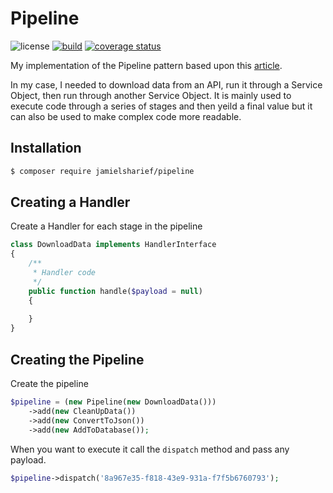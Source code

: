 # Pipeline

![license](https://img.shields.io/badge/license-MIT-brightGreen.svg)
[![build](https://github.com/jamielsharief/pipeline/workflows/CI/badge.svg)](https://github.com/jamielsharief/pipeline/actions)
[![coverage status](https://coveralls.io/repos/github/jamielsharief/pipeline/badge.svg?branch=main)](https://coveralls.io/github/jamielsharief/pipeline?branch=main)

My implementation of the Pipeline pattern based upon this [article](https://java-design-patterns.com/patterns/pipeline/).

In my case, I needed to download data from an API, run it through a Service Object, then run through another Service Object. It is mainly used to execute code through a series of stages and then yeild a final value but it can also be used to make complex code more readable.

## Installation

```bash
$ composer require jamielsharief/pipeline
```

## Creating a Handler

Create a Handler for each stage in the pipeline

```php
class DownloadData implements HandlerInterface
{
    /**
     * Handler code
     */
    public function handle($payload = null)
    {
        
    }
}
```

## Creating the Pipeline

Create the pipeline

```php
$pipeline = (new Pipeline(new DownloadData()))
    ->add(new CleanUpData())
    ->add(new ConvertToJson())
    ->add(new AddToDatabase());
```

When you want to execute it call the `dispatch` method and pass any payload.

```php
$pipeline->dispatch('8a967e35-f818-43e9-931a-f7f5b6760793');
```